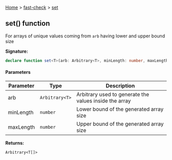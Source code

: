 [Home](/) &gt; [fast-check](../fast-check.md) &gt; [set](set_3.md)

## set() function

For arrays of unique values coming from `arb` having lower and upper bound size

<b>Signature:</b>

```typescript
declare function set<T>(arb: Arbitrary<T>, minLength: number, maxLength: number): Arbitrary<T[]>;
```

#### Parameters

|  Parameter | Type | Description |
|  --- | --- | --- |
|  arb | <code>Arbitrary&lt;T&gt;</code> | Arbitrary used to generate the values inside the array |
|  minLength | <code>number</code> | Lower bound of the generated array size |
|  maxLength | <code>number</code> | Upper bound of the generated array size |

<b>Returns:</b>

`Arbitrary<T[]>`

